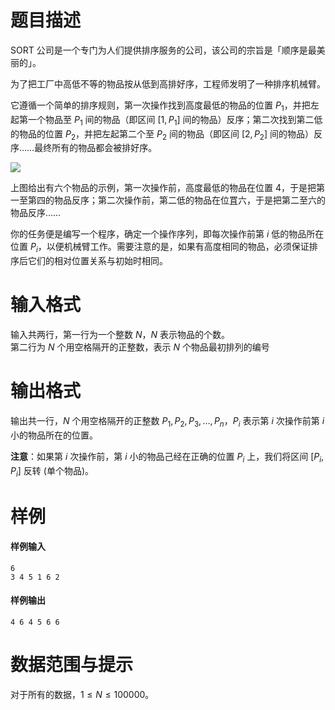 
# 题目描述

SORT 公司是一个专门为人们提供排序服务的公司，该公司的宗旨是「顺序是最美丽的」。

为了把工厂中高低不等的物品按从低到高排好序，工程师发明了一种排序机械臂。

它遵循一个简单的排序规则，第一次操作找到高度最低的物品的位置 $P_1$，并把左起第一个物品至 $P_1$ 间的物品（即区间 $[1,P_1]$ 间的物品）反序；第二次找到第二低的物品的位置 $P_2$，并把左起第二个至 $P_2$ 间的物品（即区间 $[2,P_2]$ 间的物品）反序……最终所有的物品都会被排好序。

<img src="/source/loj/2241/img/aHR0cHM6Ly9vb28uMG8wLm9vby8yMDE3LzA1LzAzLzU5MDkxY2I3MTg5MzEucG5n.png">

上图给出有六个物品的示例，第一次操作前，高度最低的物品在位置 $4$，于是把第一至第四的物品反序；第二次操作前，第二低的物品在位罝六，于是把第二至六的物品反序……

你的任务便是编写一个程序，确定一个操作序列，即每次操作前第 $i$ 低的物品所在位置 $P_i$，以便机械臂工作。需要注意的是，如果有高度相同的物品，必须保证排序后它们的相对位置关系与初始时相同。

# 输入格式

输入共两行，第一行为一个整数 $N$，$N$ 表示物品的个数。  
第二行为 $N$ 个用空格隔开的正整数，表示 $N$ 个物品最初排列的编号

# 输出格式

输出共一行，$N$ 个用空格隔开的正整数 $P_1,P_2,P_3,\ldots,P_n$，$P_i$ 表示第 $i$ 次操作前第 $i$ 小的物品所在的位置。

**注意**：如果第 $i$ 次操作前，第 $i$ 小的物品己经在正确的位置 $P_i$ 上，我们将区间 $[P_i,P_i]$ 反转 (单个物品)。

# 样例

#### 样例输入
```plain
6
3 4 5 1 6 2
```

#### 样例输出
```plain
4 6 4 5 6 6
```

# 数据范围与提示

对于所有的数据，$1 \leq N \leq 100000$。

